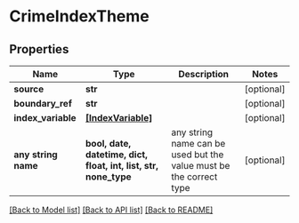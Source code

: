 # CrimeIndexTheme


## Properties
Name | Type | Description | Notes
------------ | ------------- | ------------- | -------------
**source** | **str** |  | [optional] 
**boundary_ref** | **str** |  | [optional] 
**index_variable** | [**[IndexVariable]**](IndexVariable.md) |  | [optional] 
**any string name** | **bool, date, datetime, dict, float, int, list, str, none_type** | any string name can be used but the value must be the correct type | [optional]

[[Back to Model list]](../README.md#documentation-for-models) [[Back to API list]](../README.md#documentation-for-api-endpoints) [[Back to README]](../README.md)


